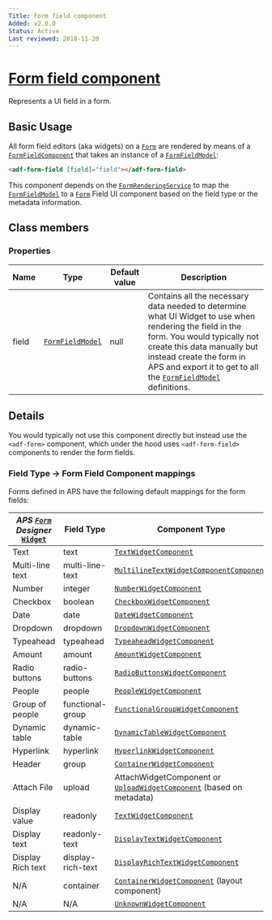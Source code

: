 ```yaml
---
Title: Form field component
Added: v2.0.0
Status: Active
Last reviewed: 2018-11-20
---
```


# [Form field component](lib/core/src/lib/form/components/form-field/form-field.component.ts "Defined in form-field.component.ts")

Represents a UI field in a form.

## Basic Usage

All form field editors (aka widgets) on a [`Form`](../../../lib/process-services/src/lib/task-list/models/form.model.ts) are rendered by means of a [`FormFieldComponent`](../../core/components/form-field.component.md)
that takes an instance of a [`FormFieldModel`](../../core/models/form-field.model.md):

```html
<adf-form-field [field]="field"></adf-form-field>
```

This component depends on the [`FormRenderingService`](../../core/services/form-rendering.service.md) to map the [`FormFieldModel`](../../core/models/form-field.model.md) to a [`Form`](../../../lib/process-services/src/lib/task-list/models/form.model.ts) Field UI component
based on the field type or the metadata information.

## Class members

### Properties

| Name | Type | Default value | Description |
| ---- | ---- | ------------- | ----------- |
| field | [`FormFieldModel`](../../core/models/form-field.model.md) | null | Contains all the necessary data needed to determine what UI Widget to use when rendering the field in the form. You would typically not create this data manually but instead create the form in APS and export it to get to all the [`FormFieldModel`](../../core/models/form-field.model.md) definitions. |

## Details

You would typically not use this component directly but instead use the `<adf-form>` component, which under the hood
uses `<adf-form-field>` components to render the form fields.

### Field Type -> Form Field Component mappings

Forms defined in APS have the following default mappings for the form fields:

| _APS [`Form`](../../../lib/process-services/src/lib/task-list/models/form.model.ts) Designer_ [`Widget`](../../../lib/testing/src/lib/core/pages/form/widgets/widget.ts) | Field Type | Component Type |
| ------------------------------------------------------------------------------------------------------------------------------------------------------------------------ | ---------- | -------------- |
| Text | text | [`TextWidgetComponent`](lib/core/src/lib/form/components/widgets/text/text.widget.ts) |
| Multi-line text | multi-line-text | [`MultilineTextWidgetComponentComponent`](lib/core/src/lib/form/components/widgets/multiline-text/multiline-text.widget.ts) |
| Number | integer | [`NumberWidgetComponent`](lib/core/src/lib/form/components/widgets/number/number.widget.ts) |
| Checkbox | boolean | [`CheckboxWidgetComponent`](lib/core/src/lib/form/components/widgets/checkbox/checkbox.widget.ts) |
| Date | date | [`DateWidgetComponent`](lib/core/src/lib/form/components/widgets/date/date.widget.ts) |
| Dropdown | dropdown | [`DropdownWidgetComponent`](lib/core/src/lib/form/components/widgets/dropdown/dropdown.widget.ts) |
| Typeahead | typeahead | [`TypeaheadWidgetComponent`](lib/core/src/lib/form/components/widgets/typeahead/typeahead.widget.ts) |
| Amount | amount | [`AmountWidgetComponent`](lib/core/src/lib/form/components/widgets/amount/amount.widget.ts) |
| Radio buttons | radio-buttons | [`RadioButtonsWidgetComponent`](lib/core/src/lib/form/components/widgets/radio-buttons/radio-buttons.widget.ts) |
| People | people | [`PeopleWidgetComponent`](lib/process-services/src/lib/form/widgets/people/people.widget.ts) |
| Group of people | functional-group | [`FunctionalGroupWidgetComponent`](lib/process-services/src/lib/form/widgets/functional-group/functional-group.widget.ts) |
| Dynamic table | dynamic-table | [`DynamicTableWidgetComponent`](lib/core/src/lib/form/components/widgets/dynamic-table/dynamic-table.widget.ts) |
| Hyperlink | hyperlink | [`HyperlinkWidgetComponent`](lib/core/src/lib/form/components/widgets/hyperlink/hyperlink.widget.ts) |
| Header | group | [`ContainerWidgetComponent`](lib/core/src/lib/form/components/widgets/container/container.widget.ts) |
| Attach File | upload | AttachWidgetComponent or [`UploadWidgetComponent`](lib/process-services/src/lib/form/widgets/upload/upload.widget.ts) (based on metadata) |
| Display value | readonly | [`TextWidgetComponent`](lib/core/src/lib/form/components/widgets/text/text.widget.ts) |
| Display text | readonly-text | [`DisplayTextWidgetComponent`](lib/core/src/lib/form/components/widgets/display-text/display-text.widget.ts) |
| Display Rich text | display-rich-text | [`DisplayRichTextWidgetComponent`](lib/core/src/lib/form/components/widgets/display-rich-text/display-rich-text.widget.ts) |
| N/A | container | [`ContainerWidgetComponent`](lib/core/src/lib/form/components/widgets/container/container.widget.ts) (layout component) |
| N/A | N/A | [`UnknownWidgetComponent`](lib/core/src/lib/form/components/widgets/unknown/unknown.widget.ts) |
